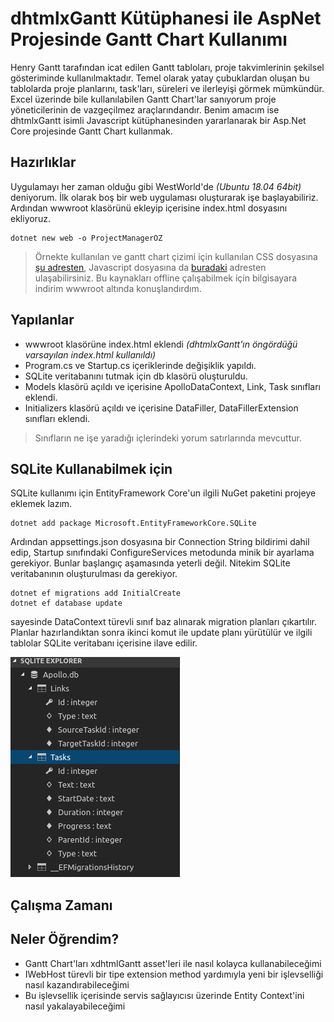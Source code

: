# dhtmlxGantt Kütüphanesi ile AspNet Projesinde Gantt Chart Kullanımı

Henry Gantt tarafından icat edilen Gantt tabloları, proje takvimlerinin şekilsel gösteriminde kullanılmaktadır. Temel olarak yatay çubuklardan oluşan bu tablolarda proje planlarını, task'ları, süreleri ve ilerleyişi görmek mümkündür. Excel üzerinde bile kullanılabilen Gantt Chart'lar sanıyorum proje yöneticilerinin de vazgeçilmez araçlarındandır. Benim amacım ise dhtmlxGantt isimli Javascript kütüphanesinden yararlanarak bir Asp.Net Core projesinde Gantt Chart kullanmak. 

## Hazırlıklar

Uygulamayı her zaman olduğu gibi WestWorld'de _(Ubuntu 18.04 64bit)_ deniyorum. İlk olarak boş bir web uygulaması oluşturarak işe başlayabiliriz. Ardından wwwroot klasörünü ekleyip içerisine index.html dosyasını ekliyoruz.

```
dotnet new web -o ProjectManagerOZ
```

>Örnekte kullanılan ve gantt chart çizimi için kullanılan CSS dosyasına [şu adresten](https://cdn.dhtmlx.com/gantt/edge/dhtmlxgantt.css), Javascript dosyasına da [buradaki](https://cdn.dhtmlx.com/gantt/edge/dhtmlxgantt.js) adresten ulaşabilirsiniz. Bu kaynakları offline çalışabilmek için bilgisayara indirim wwwroot altında konuşlandırdım.

## Yapılanlar

- wwwroot klasörüne index.html eklendi _(dhtmlxGantt'ın öngördüğü varsayılan index.html kullanıldı)_
- Program.cs ve Startup.cs içeriklerinde değişiklik yapıldı.
- SQLite veritabanını tutmak için db klasörü oluşturuldu.
- Models klasörü açıldı ve içerisine ApolloDataContext, Link, Task sınıfları eklendi.
- Initializers klasörü açıldı ve içerisine DataFiller, DataFillerExtension sınıfları eklendi.

>Sınıfların ne işe yaradığı içlerindeki yorum satırlarında mevcuttur.

## SQLite Kullanabilmek için

SQLite kullanımı için EntityFramework Core'un ilgili NuGet paketini projeye eklemek lazım.

```
dotnet add package Microsoft.EntityFrameworkCore.SQLite
```

Ardından appsettings.json dosyasına bir Connection String bildirimi dahil edip, Startup sınıfındaki ConfigureServices metodunda minik bir ayarlama gerekiyor. Bunlar başlangıç aşamasında yeterli değil. Nitekim SQLite veritabanının oluşturulması da gerekiyor.

```
dotnet ef migrations add InitialCreate
dotnet ef database update
```

sayesinde DataContext türevli sınıf baz alınarak migration planları çıkartılır. Planlar hazırlandıktan sonra ikinci komut ile update planı yürütülür ve ilgili tablolar SQLite veritabanı içerisine ilave edilir.

![Cover_1.png](./assets/Cover_1.png)

## Çalışma Zamanı

## Neler Öğrendim?

- Gantt Chart'ları xdhtmlGantt asset'leri ile nasıl kolayca kullanabileceğimi
- IWebHost türevli bir tipe extension method yardımıyla yeni bir işlevselliği nasıl kazandırabileceğimi
- Bu işlevsellik içerisinde servis sağlayıcısı üzerinde Entity Context'ini nasıl yakalayabileceğimi